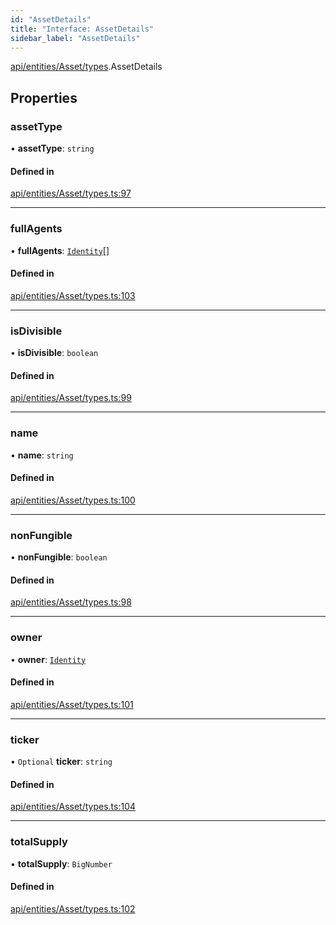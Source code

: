 ```yaml
---
id: "AssetDetails"
title: "Interface: AssetDetails"
sidebar_label: "AssetDetails"
---
```


[api/entities/Asset/types](../../../../../../modules/API/Entities/Asset/Types/Types.md).AssetDetails

## Properties

### assetType

• **assetType**: `string`

#### Defined in

[api/entities/Asset/types.ts:97](https://github.com/PolymeshAssociation/polymesh-sdk/blob/fbf6882d0/src/api/entities/Asset/types.ts#L97)

___

### fullAgents

• **fullAgents**: [`Identity`](../../../../../../classes/API/Entities/Identity/Identity.md)[]

#### Defined in

[api/entities/Asset/types.ts:103](https://github.com/PolymeshAssociation/polymesh-sdk/blob/fbf6882d0/src/api/entities/Asset/types.ts#L103)

___

### isDivisible

• **isDivisible**: `boolean`

#### Defined in

[api/entities/Asset/types.ts:99](https://github.com/PolymeshAssociation/polymesh-sdk/blob/fbf6882d0/src/api/entities/Asset/types.ts#L99)

___

### name

• **name**: `string`

#### Defined in

[api/entities/Asset/types.ts:100](https://github.com/PolymeshAssociation/polymesh-sdk/blob/fbf6882d0/src/api/entities/Asset/types.ts#L100)

___

### nonFungible

• **nonFungible**: `boolean`

#### Defined in

[api/entities/Asset/types.ts:98](https://github.com/PolymeshAssociation/polymesh-sdk/blob/fbf6882d0/src/api/entities/Asset/types.ts#L98)

___

### owner

• **owner**: [`Identity`](../../../../../../classes/API/Entities/Identity/Identity.md)

#### Defined in

[api/entities/Asset/types.ts:101](https://github.com/PolymeshAssociation/polymesh-sdk/blob/fbf6882d0/src/api/entities/Asset/types.ts#L101)

___

### ticker

• `Optional` **ticker**: `string`

#### Defined in

[api/entities/Asset/types.ts:104](https://github.com/PolymeshAssociation/polymesh-sdk/blob/fbf6882d0/src/api/entities/Asset/types.ts#L104)

___

### totalSupply

• **totalSupply**: `BigNumber`

#### Defined in

[api/entities/Asset/types.ts:102](https://github.com/PolymeshAssociation/polymesh-sdk/blob/fbf6882d0/src/api/entities/Asset/types.ts#L102)
